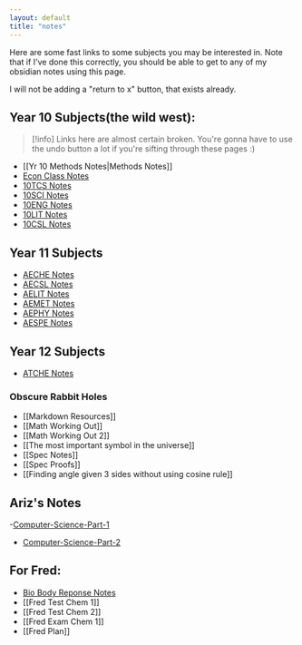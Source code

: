 ```yaml
---
layout: default
title: "notes"
---
```


Here are some fast links to some subjects you may be interested in. Note that if I've done this correctly, you should be able to get to any of my obsidian notes using this page.

I will not be adding a "return to x" button, that exists already.

## Year 10 Subjects(the wild west):

> [!info]
> Links here are almost certain broken. You're gonna have to use the undo button a lot if you're sifting through these pages :)

* [[Yr 10 Methods Notes|Methods Notes]] 
* [Econ Class Notes](Econ%20Class%20Notes.md)
* [10TCS Notes](10TCS%20Notes.md)
* [10SCI Notes](10SCI%20Notes.md)
* [10ENG Notes](10ENG%20Notes.md)
* [10LIT Notes](10LIT%20Notes.md)
* [10CSL Notes](10CSL%20Notes.md)

## Year 11 Subjects

- [AECHE Notes](AECHE%20Notes.md)
- [AECSL Notes](AECSL%20Notes.md)
- [AELIT Notes](AELIT%20Notes.md)
- [AEMET Notes](AEMET%20Notes.md)
- [AEPHY Notes](AEPHY%20Notes.md)
- [AESPE Notes](AESPE%20Notes.md)

## Year 12 Subjects

- [ATCHE Notes](ATCHE%20Notes.md)

### Obscure Rabbit Holes
- [[Markdown Resources]]
- [[Math Working Out]]
- [[Math Working Out 2]]
- [[The most important symbol in the universe]]
- [[Spec Notes]]
- [[Spec Proofs]]
- [[Finding angle given 3 sides without using cosine rule]]

## Ariz's Notes

-[Computer-Science-Part-1](Computer-Science-Part-1.md)
- [Computer-Science-Part-2](Computer-Science-Part-2.md)

## For Fred:
- [Bio Body Reponse Notes](Bio%20Body%20Reponse%20Notes.md)
- [[Fred Test Chem 1]]
- [[Fred Test Chem 2]]
- [[Fred Exam Chem 1]]
- [[Fred Plan]]
